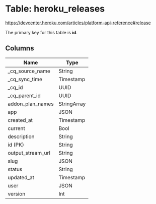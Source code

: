 # Table: heroku_releases

https://devcenter.heroku.com/articles/platform-api-reference#release

The primary key for this table is **id**.

## Columns

| Name          | Type          |
| ------------- | ------------- |
|_cq_source_name|String|
|_cq_sync_time|Timestamp|
|_cq_id|UUID|
|_cq_parent_id|UUID|
|addon_plan_names|StringArray|
|app|JSON|
|created_at|Timestamp|
|current|Bool|
|description|String|
|id (PK)|String|
|output_stream_url|String|
|slug|JSON|
|status|String|
|updated_at|Timestamp|
|user|JSON|
|version|Int|